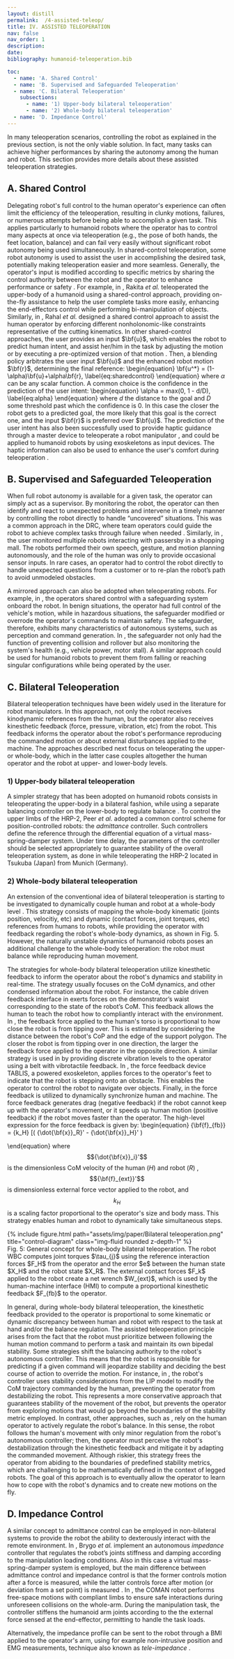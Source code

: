 ```yaml
---
layout: distill
permalink:  /4-assisted-teleop/
title: IV. ASSISTED TELEOPERATION
nav: false
nav_order: 1
description:
date:
bibliography: humanoid-teleoperation.bib

toc:
  - name: 'A. Shared Control'
  - name: 'B. Supervised and Safeguarded Teleoperation'
  - name: 'C. Bilateral Teleoperation'
    subsections:
      - name: '1) Upper-body bilateral teleoperation'
      - name: '2) Whole-body bilateral teleoperation'
  - name: 'D. Impedance Control'
---
```


In many teleoperation scenarios, controlling the robot as explained in the previous section, is not the only viable solution.
In fact, many tasks can achieve higher performances by sharing the autonomy among the human and robot. This section provides more details about these assisted teleoperation strategies.

## A. Shared Control
Delegating robot's full control to the human operator's experience can often limit the efficiency of the teleoperation, resulting in clunky motions, failures, or numerous attempts before being able to accomplish a given task.
This applies particularly to humanoid robots where the operator has to control many aspects at once via teleoperation (e.g., the pose of both hands, the feet location, balance) and can fail very easily without significant robot autonomy being used simultaneously.
In shared-control teleoperation, some robot autonomy is used to assist the user in accomplishing the desired task, potentially making teleoperation easier and more seamless. Generally, the operator's input is modified according to specific metrics by sharing the control authority between the robot and the operator to enhance performance or safety <d-cite key="dragan2013"></d-cite>. 
For example, in <d-cite key="rakita2019"></d-cite>, Rakita _et al._ teleoperated the upper-body of a humanoid using a shared-control approach, providing on-the-fly assistance to help the user complete tasks more easily, enhancing the end-effectors control while performing bi-manipulation of objects. Similarly, in <d-cite key="rahal2019"></d-cite>,  Rahal _et al._ designed a shared control approach to assist the human operator by enforcing different nonholonomic-like constraints representative of the cutting kinematics. In other shared-control approaches, the user provides an input $\bf{u}$, which enables the robot to predict human intent, and assist her/him in the task by adjusting the motion or by executing a pre-optimized version of that motion <d-cite key="dragan2013"></d-cite>. Then, a blending policy arbitrates the user input $\bf{u}$ and the enhanced robot motion $\bf{r}$, determining the final reference:
\begin{equation}
\bf{u^*} = (1-\alpha)\bf{u}+\alpha\bf{r},
\label{eq:sharedcontrol}
\end{equation}
where $\alpha$ can be any scalar function. A common choice is the confidence in the prediction of the user intent:
\begin{equation}
\alpha = max(0, 1 - d/D),
\label{eq:alpha}
\end{equation}
where $d$ the distance to the goal and $D$ some threshold past
which the confidence is 0. In this case the closer the robot gets to a predicted goal, the more likely that this goal is the correct one, and the input $\bf{r}$ is preferred over $\bf{u}$.
The prediction of the user intent has also been successfully used to provide haptic guidance through a master device to teleoperate a robot manipulator <d-cite key="Ly2021"></d-cite>, and could be applied to humanoid robots by using exoskeletons as input devices. The haptic information can also be used to enhance the user's comfort during teleoperation <d-cite key="Rahal2020"></d-cite>.

## B. Supervised and Safeguarded Teleoperation
When full robot autonomy is available for a given task, the operator can simply act as a supervisor. By monitoring the robot, the operator can then identify and react to unexpected problems and intervene in a timely manner by controlling the robot directly to handle “uncovered” situations. This was a common approach in the DRC, where team operators could guide the robot to achieve complex tasks through failure when needed <d-cite key="johnson2017team"></d-cite>.
Similarly, in <d-cite key="dylan2013"></d-cite>, the user monitored multiple robots interacting with passersby in a shopping mall. The robots performed their own speech, gesture, and motion planning autonomously, and the role of the human was only to provide occasional sensor inputs. In rare cases, an operator had to control the robot directly to handle unexpected questions from a customer or to re-plan the robot’s path to avoid unmodeled obstacles.

A mirrored approach can also be adopted when teleoperating robots. For example, in <d-cite key="fong2001"></d-cite>, the operators shared control with a safeguarding system onboard the robot. In benign situations, the
operator had full control of the vehicle's motion, while in hazardous situations, the safeguarder modified or overrode the operator's commands to maintain safety. The safeguarder, therefore, exhibits many characteristics of autonomous systems, such as perception and command generation. In <d-cite key="fong2001"></d-cite>, the safeguarder not only had the function of preventing collision and rollover but also monitoring the system's health (e.g., vehicle power, motor stall). A similar approach could be used for humanoid robots to prevent them from falling or reaching singular configurations while being operated by the user.

<!-- %%%%%%%%%%%%%%%%%%%%%%%%%%%%%%%%%%%%%%%%%%%%%%%%%%%%%%%%%%%%%%%%
%%%%%%%%%%%%%%%%%%%%%%% ADMITTANCE CONTROL %%%%%%%%%%%%%%%%%%%%%%%%%
%%%%%%%%%%%%%%%%%%%%%%%%%%%%%%%%%%%%%%%%%%%%%%%%%%%%%%%%%%%%%%%% -->
## C. Bilateral Teleoperation
Bilateral teleoperation techniques have been widely used in the literature for robot manipulators.
In this approach, not only the robot receives kinodynamic references from the human, but the operator also receives kinesthetic feedback (force, pressure, vibration, etc) from the robot. This feedback informs the operator about the robot's performance reproducing the commanded motion or about external disturbances applied to the machine.
The approaches described next focus on teleoperating the upper- or whole-body, which in the latter case couples altogether the human operator and the robot at upper- and lower-body levels.

### 1) Upper-body bilateral teleoperation
A simpler strategy that has been adopted on humanoid robots consists in teleoperating the upper-body in a bilateral fashion, while using a separate balancing controller on the lower-body to regulate balance <d-cite key="brygo2014a,peer2008"></d-cite>. To control the upper limbs of the HRP-2, Peer _et al._ <d-cite key="peer2008"></d-cite> adopted a common control scheme for position-controlled robots: the _admittance_ controller. Such controllers define the reference through the differential equation of a virtual mass-spring-damper system.
Under time delay, the parameters of the controller should be selected appropriately to guarantee stability of the overall teleoperation system, as done in <d-cite key="evrard2009"></d-cite>
while teleoperating the HRP-2 located in Tsukuba (Japan) from Munich (Germany).

### 2) Whole-body bilateral teleoperation
An extension of the conventional idea of bilateral teleoperation is starting to be investigated to dynamically couple human and robot at a whole-body level <d-cite key="ramos2018"></d-cite>. This strategy consists of mapping the whole-body kinematic (joints position, velocitiy, etc) and dynamic (contact forces, joint torques, etc) references from  humans to robots, while providing the operator with feedback regarding the robot's whole-body dynamics, as shown in Fig. 5. However, the naturally unstable dynamics of humanoid robots poses an additional challenge to the whole-body teleoperation: the robot
must balance while reproducing human movement. 

The strategies for whole-body bilateral teleoperation utilize kinesthetic feedback to inform the operator about the robot's dynamics and stability in real-time. The strategy usually focuses on the CoM dynamics, and other condensed information about the robot. For instance, the cable driven feedback interface in <d-cite key="peternel2013"></d-cite> exerts forces on the demonstrator’s waist corresponding to the state of the robot’s CoM. This feedback allows the human to teach the robot how to compliantly interact with the environment. In <d-cite key="Wang2015"></d-cite>, the feedback force applied to the human's torso is proportional to how close the robot is from tipping over. This is estimated by considering the distance between the robot's CoP and the edge of the support polygon. The closer the robot is from tipping over in one direction, the larger the feedback force applied to the operator in the opposite direction. A similar strategy is used in <d-cite key="brygo2014b"></d-cite> by providing discrete vibration levels to the operator using a belt with vibrotactile feedback. In <d-cite key="ishiguro2020bilateral"></d-cite>, the force feedback device TABLIS, a powered exoskeleton, applies forces to the operator's feet to indicate that the robot is stepping onto an obstacle. This enables the operator to control the robot to navigate over objects. Finally, in <d-cite key="ramos2019dynamic"></d-cite> the force feedback is utilized to dynamically synchronize human and machine. The force feedback generates drag (negative feedback) if the robot cannot keep up with the operator's movement, or it speeds up human motion (positive feedback) if the robot moves faster than the operator. The high-level expression for the force feedback is given by:
\begin{equation}
{\bf{f}_{fb}} = {k_H} [( {\dot{\bf{x}}_R}' - {\dot{\bf{x}}_H}' )
 <!-- +  {\bf{f}_{ext}'}], -->
\end{equation}
where $${\dot{\bf{x}}_i}'$$ is the dimensionless CoM velocity of the human ($H$) and robot ($R$) <d-cite key="pratt2006"></d-cite>, $${\bf{f}_{ext}}'$$ is dimensionless external force vector applied to the robot, and $${k_H}$$ is a scaling factor proportional to the operator's size and body mass. This strategy enables human and robot to dynamically take simultaneous steps.


<div class="row">
    <div class="col-sm mt-3 mt-md-0">
        {% include figure.html path="assets/img/paper/Bilateral teleoperation.png" title="control-diagram" class="img-fluid rounded z-depth-1" %}
    </div>
</div>
<div class="caption">
    Fig. 5: General concept for whole-body bilateral teleoperation. The robot  WBC computes joint torques $\tau_{j}$ using the reference interaction forces $F_H$ from the operator and the error $e$ between the human state $X_H$ and the robot state $X_R$. The external contact forces $F_k$ applied to the robot create a net wrench $W_{ext}$, which is used by the human-machine interface (HMI) to compute a proportional kinesthetic feedback $F_{fb}$ to the operator.
</div>

<!-- 
\begin{figure}[!t]
  \setlength\belowcaptionskip{-0.7\baselineskip}

    \centering
    \includegraphics[width=2.5in]{Figures/Bilateral teleoperation.png}
    \caption{
    General concept for whole-body bilateral teleoperation. The robot  WBC computes joint torques $\tau_{j}$ using the reference interaction forces $F_H$ from the operator and the error $e$ between the human state $X_H$ and the robot state $X_R$. The external contact forces $F_k$ applied to the robot create a net wrench $W_{ext}$, which is used by the human-machine interface (HMI) to compute a proportional kinesthetic feedback $F_{fb}$ to the operator. 
    }
    \label{fig:Bilateral_Teleoperation}
\end{figure} -->

In general, during whole-body bilateral teleoperation, the kinesthetic feedback provided to the operator is proportional to some kinematic or dynamic discrepancy between human and robot with respect to the task at hand and/or the balance regulation. The assisted teleoperation principle arises from the fact that the robot must prioritize between following the human motion command to perform a task and maintain its own bipedal stability. Some strategies shift the balancing authority to the robot's autonomous controller. This means that the robot is responsible for predicting if a given command will jeopardize stability and deciding the best course of action to override the motion. For instance, in <d-cite key="ishiguro2018"></d-cite>, the robot's controller uses stability considerations from the LIP model to modify the CoM trajectory commanded by the human, preventing the operator from destabilizing the robot. This represents a more conservative approach that guarantees stability of the movement of the robot, but prevents the operator from exploring motions that would go beyond the boundaries of the stability metric employed. In contrast, other approaches, such as <d-cite key="Ramos_Humanoids2015"></d-cite>, rely on the human operator to actively regulate the robot's balance. 
In this sense, the robot follows the human's movement with only minor regulation from the robot's autonomous controller; then,
the operator must perceive the robot's destabilization through the kinesthetic feedback and mitigate it by adapting the commanded movement. Although riskier, this strategy frees the operator from abiding to the boundaries of predefined stability metrics, which are challenging to be mathematically defined in the context of legged robots. The goal of this approach is to eventually allow the operator to learn how to cope with the robot's dynamics and to create new motions on the fly. 

## D. Impedance Control
A similar concept to admittance control can be employed in non-bilateral systems to provide the robot the ability to dexterously interact with the remote environment. In <d-cite key="brygo2014a"></d-cite>, Brygo _et al._ implement an autonomous _impedance_ controller that regulates the robot’s joints stiffness and damping according to the manipulation loading conditions. Also in this case a virtual mass-spring-damper system is employed, but the main difference between admittance control and impedance control is that the former controls motion after a force is measured, while the latter controls force after motion (or deviation from a set point) is measured <d-cite key="keemink2018"></d-cite>. In <d-cite key="brygo2014a"></d-cite>, the COMAN robot performs free-space motions with compliant limbs to ensure safe interactions during unforeseen collisions on the whole-arm. During the manipulation task, the controller stiffens the humanoid arm joints according to the the external force sensed at the end-effector, permitting to handle the task loads.

Alternatively, the impedance profile can be sent to the robot through a BMI applied to the operator's arm, using for example non-intrusive position and  EMG measurements, technique also known as _tele-impedance_ <d-cite key="ajoudani2012"></d-cite>.

